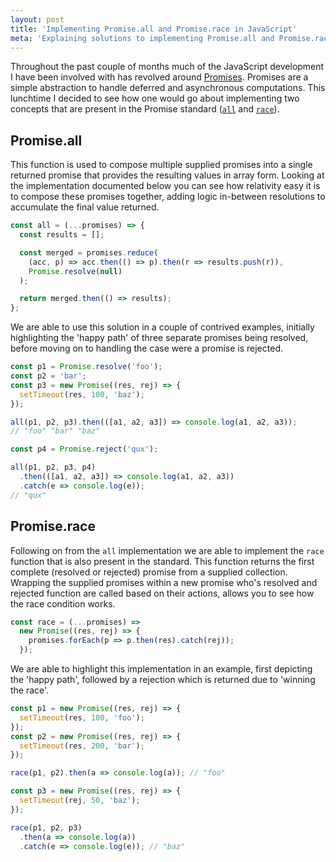 ```yaml
---
layout: post
title: 'Implementing Promise.all and Promise.race in JavaScript'
meta: 'Explaining solutions to implementing Promise.all and Promise.race in JavaScript'
---
```


Throughout the past couple of months much of the JavaScript development I have been involved with has revolved around [Promises](https://developer.mozilla.org/en-US/docs/Web/JavaScript/Reference/Global_Objects/Promise).
Promises are a simple abstraction to handle deferred and asynchronous computations.
This lunchtime I decided to see how one would go about implementing two concepts that are present in the Promise standard ([`all`](https://developer.mozilla.org/en-US/docs/Web/JavaScript/Reference/Global_Objects/Promise/all) and [`race`](https://developer.mozilla.org/en-US/docs/Web/JavaScript/Reference/Global_Objects/Promise/race)).

<!--more-->

## Promise.all

This function is used to compose multiple supplied promises into a single returned promise that provides the resulting values in array form.
Looking at the implementation documented below you can see how relativity easy it is to compose these promises together, adding logic in-between resolutions to accumulate the final value returned.

```js
const all = (...promises) => {
  const results = [];

  const merged = promises.reduce(
    (acc, p) => acc.then(() => p).then(r => results.push(r)),
    Promise.resolve(null)
  );

  return merged.then(() => results);
};
```

We are able to use this solution in a couple of contrived examples, initially highlighting the 'happy path' of three separate promises being resolved, before moving on to handling the case were a promise is rejected.

```js
const p1 = Promise.resolve('foo');
const p2 = 'bar';
const p3 = new Promise((res, rej) => {
  setTimeout(res, 100, 'baz');
});

all(p1, p2, p3).then(([a1, a2, a3]) => console.log(a1, a2, a3));
// "foo" "bar" "baz"

const p4 = Promise.reject('qux');

all(p1, p2, p3, p4)
  .then(([a1, a2, a3]) => console.log(a1, a2, a3))
  .catch(e => console.log(e));
// "qux"
```

## Promise.race

Following on from the `all` implementation we are able to implement the `race` function that is also present in the standard.
This function returns the first complete (resolved or rejected) promise from a supplied collection.
Wrapping the supplied promises within a new promise who's resolved and rejected function are called based on their actions, allows you to see how the race condition works.

```js
const race = (...promises) =>
  new Promise((res, rej) => {
    promises.forEach(p => p.then(res).catch(rej));
  });
```

We are able to highlight this implementation in an example, first depicting the 'happy path', followed by a rejection which is returned due to 'winning the race'.

```js
const p1 = new Promise((res, rej) => {
  setTimeout(res, 100, 'foo');
});
const p2 = new Promise((res, rej) => {
  setTimeout(res, 200, 'bar');
});

race(p1, p2).then(a => console.log(a)); // "foo"

const p3 = new Promise((res, rej) => {
  setTimeout(rej, 50, 'baz');
});

race(p1, p2, p3)
  .then(a => console.log(a))
  .catch(e => console.log(e)); // "baz"
```
